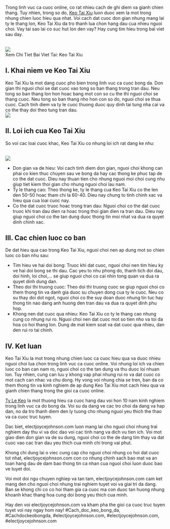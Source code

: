 <p>Trong linh vuc ca cuoc online, co rat nhieu cach de ghi diem va gianh chien thang. Tuy nhien, trong so do, <a href="https://electjoycejohnson.com/keo-tai-xiu/">Keo Tai Xiu</a> luon duoc xem la mot trong nhung chien luoc hieu qua nhat. Voi cach dat cuoc don gian nhung mang lai ty le thang lon, Keo Tai Xiu da tro thanh lua chon hang dau cua nhieu nguoi choi. Vay tai sao lai co suc hut lon den vay? Hay cung tim hieu trong bai viet sau day.</p><br><img src="https://electjoycejohnson.com/wp-content/uploads/2025/02/keo-tai-xiu-3.jpg"></br>
Xem Chi Tiet Bai Viet Tai: Keo Tai Xiu<h2>I. Khai niem ve Keo Tai Xiu</h2><p>Keo Tai Xiu la mot dang cuoc pho bien trong linh vuc ca cuoc bong da. Don gian thi nguoi choi se dat cuoc vao tong so ban thang trong tran dau. Neu tong so ban thang lon hon hoac bang mot con so cu the thi nguoi choi se thang cuoc. Neu tong so ban thang nho hon con so do, nguoi choi se thua cuoc. Cach tinh diem va ty le cuoc thuong duoc quy dinh tai tung nha cai va co the thay doi theo tung tran dau.<br><img src="https://electjoycejohnson.com/wp-content/uploads/2025/02/keo-tai-xiu-1.jpg"></br><h2>II. Loi ich cua Keo Tai Xiu</h2><p>So voi cac loai cuoc khac, Keo Tai Xiu co nhung loi ich rat dang ke nhu:</p><br><img src="https://electjoycejohnson.com/wp-content/uploads/2025/02/keo-tai-xiu-2.jpg"></br><ul>
<li>Don gian va de hieu: Voi cach tinh diem don gian, nguoi choi khong can phai co kien thuc chuyen sau ve bong da hay cac thong ke phuc tap de co the dat cuoc. Dieu nay thuan tien cho nhung nguoi moi choi cung nhu giup tiet kiem thoi gian cho nhung nguoi choi lau nam.</li>
<li>Ty le thang cao: Theo thong ke, ty le thang cua Keo Tai Xiu co the len den 50-50 hoac tham chi la 60-40. Dieu nay chung to tinh chinh xac va hieu qua cua loai cuoc nay.</li>
<li>Co the dat cuoc truoc hoac trong tran dau: Nguoi choi co the dat cuoc truoc khi tran dau dien ra hoac trong thoi gian dien ra tran dau. Dieu nay giup nguoi choi co the tan dung duoc thong tin moi nhat va dua ra quyet dinh chinh xac.</li>
</ul><h2>III. Cac chien luoc co ban</h2><p>De dat hieu qua cao trong Keo Tai Xiu, nguoi choi nen ap dung mot so chien luoc co ban nhu sau:<ul>
<li>Tim hieu ve hai doi bong: Truoc khi dat cuoc, nguoi choi nen tim hieu ky ve hai doi bong se thi dau. Cac yeu to nhu phong do, thanh tich doi dau, doi hinh, loi choi,… se giup nguoi choi co cai nhin tong quan va dua ra quyet dinh dung dan.</li>
<li>Theo doi thi truong cuoc: Theo doi thi truong cuoc se giup nguoi choi co them thong tin va danh gia duoc su chuyen dong cua ty le cuoc. Neu co su thay doi dot ngot, nguoi choi co the suy doan duoc nhung tin tuc hay thong tin nao dang anh huong den tran dau va dua ra quyet dinh phu hop.</li>
<li>Khong nen dat cuoc qua nhieu: Keo Tai Xiu co ty le thang cao nhung cung co nhung rui ro. Nguoi choi nen dat cuoc mot so tien nho va toi da hoa co hoi thang lon. Dung de mat kiem soat va dat cuoc qua nhieu, dan den rui ro tai chinh.</li>
</ul><h2>IV. Ket luan</h2><p>Keo Tai Xiu la mot trong nhung chien luoc ca cuoc hieu qua va duoc nhieu nguoi choi lua chon trong linh vuc ca cuoc online. Voi nhung loi ich va chien luoc co ban can nam ro, nguoi choi co the tan dung va thu duoc loi nhuan lon. Tuy nhien, cung can luu y khong vap phai nhung rui ro va dat cuoc co mot cach can nhac va chu dong. Hy vong voi nhung chia se tren, ban da co them thong tin va kinh nghiem de ap dung Keo Tai Xiu mot cach hieu qua va gianh chien thang trong the gioi ca cuoc online.</p><p><a href="https://electjoycejohnson.com/">Ty Le Keo</a> la mot thuong hieu ca cuoc hang dau voi hon 10 nam kinh nghiem trong linh vuc ca do bong da. Voi su da dang ve cac tro choi da dang va hap dan, no da tro thanh diem den ly tuong cho nhung nguoi yeu thich the thao va ca cuoc truc tuyen.

Dac biet, electjoycejohnson.com luon mang lai cho nguoi choi nhung trai nghiem day thu vi va doc dao voi cac tinh nang va dich vu tien ich. Voi mot giao dien don gian va de su dung, nguoi choi co the de dang tim thay va dat cuoc vao cac tran dau yeu thich cua minh chi trong vai phut.

Khong chi dung lai o viec cung cap cho nguoi choi nhung co hoi dat cuoc tot nhat, electjoycejohnson.com con co nhung chinh sach bao mat va an toan hang dau de dam bao thong tin ca nhan cua nguoi choi luon duoc bao ve tuyet doi.

Voi mot doi ngu chuyen nghiep va tan tam, electjoycejohnson.com cam ket mang den cho nguoi choi nhung trai nghiem tuyet voi va giai tri da dang. Ban se khong chi co co hoi tham gia ca cuoc ma con duoc tan huong nhung khoanh khac thang hoa cung doi bong yeu thich cua minh.

Hay den voi electjoycejohnson.com va kham pha the gioi ca cuoc truc tuyen tuyet voi nay ngay hom nay!
#Cach_doc_keo_bong_da, #Cachdockeobongda, #electjoycejohnson.com, #electjoycejohnson.com, #electjoycejohnson.com
